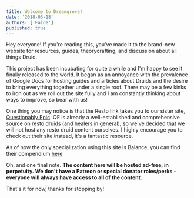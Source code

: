 ```yaml
---
title: Welcome to Dreamgrove!
date: '2018-03-18'
authors: ['Faide']
published: true
---
```


Hey everyone! If you're reading this, you've made it to the brand-new website for resources, guides, theorycrafting, and discussion about all things Druid.

This project has been incubating for quite a while and I'm happy to see it finally released to the world. It began as an annoyance with the prevalence of Google Docs for hosting guides and articles about Druids and the desire to bring everything together under a single roof. There may be a few kinks to iron out as we roll out the site fully and I am constantly thinking about ways to improve, so bear with us!

One thing you may notice is that the Resto link takes you to our sister site, [Questionably Epic](https://questionablyepic.com/). QE is already a well-established and comprehensive source on resto druids (and healers in general), so we've decided that we will not host any resto druid content ourselves. I highly encourage you to check out their site instead, it's a fantastic resource.

As of now the only specialization using this site is Balance, you can find their compendium [here](https://www.dreamgrove.gg/balance/compendium/)

Oh, and one final note. **The content here will be hosted ad-free, in perpetuity.  We don't have a Patreon or special donator roles/perks - everyone will always have access to all of the content**.

That's it for now, thanks for stopping by!

